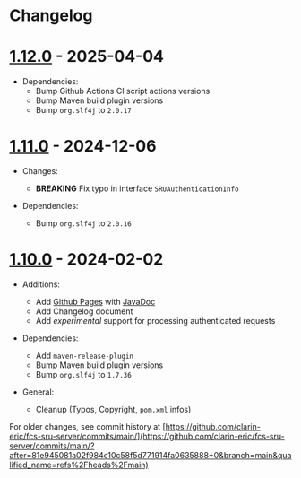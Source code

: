 # Changelog

# [1.12.0](https://github.com/clarin-eric/fcs-sru-server/releases/tag/SRUServer-1.12.0) - 2025-04-04

- Dependencies:
  - Bump Github Actions CI script actions versions
  - Bump Maven build plugin versions
  - Bump `org.slf4j` to `2.0.17`

# [1.11.0](https://github.com/clarin-eric/fcs-sru-server/releases/tag/SRUServer-1.11.0) - 2024-12-06

- Changes:
  - **BREAKING** Fix typo in interface `SRUAuthenticationInfo`

- Dependencies:
  - Bump `org.slf4j` to `2.0.16`

# [1.10.0](https://github.com/clarin-eric/fcs-sru-server/releases/tag/SRUServer-1.10.0) - 2024-02-02

- Additions:
  - Add [Github Pages](https://clarin-eric.github.io/fcs-sru-server/) with [JavaDoc](https://clarin-eric.github.io/fcs-sru-server/project-reports.html)
  - Add Changelog document

  * Add _experimental_ support for processing authenticated requests

- Dependencies:
  - Add `maven-release-plugin`
  - Bump Maven build plugin versions
  - Bump `org.slf4j` to `1.7.36`

- General:
  - Cleanup (Typos, Copyright, `pom.xml` infos)


For older changes, see commit history at [https://github.com/clarin-eric/fcs-sru-server/commits/main/](https://github.com/clarin-eric/fcs-sru-server/commits/main/?after=81e945081a02f984c10c58f5d771914fa0635888+0&branch=main&qualified_name=refs%2Fheads%2Fmain)
